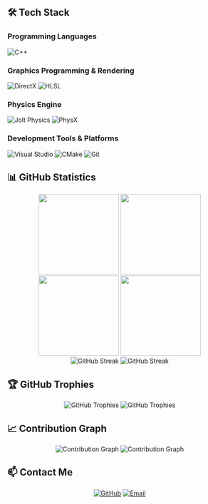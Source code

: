 ## 🛠️ Tech Stack

### Programming Languages
![C++](https://img.shields.io/badge/-C++-00599C?style=flat-square&logo=C%2B%2B&logoColor=white)

### Graphics Programming & Rendering
![DirectX](https://img.shields.io/badge/-DirectX-0078D4?style=flat-square&logo=Microsoft&logoColor=white)
![HLSL](https://img.shields.io/badge/-HLSL-5C2D91?style=flat-square&logo=Microsoft&logoColor=white)

### Physics Engine
![Jolt Physics](https://img.shields.io/badge/-Jolt%20Physics-FF6B35?style=flat-square&logo=Jolt&logoColor=white)
![PhysX](https://img.shields.io/badge/-PhysX-4285F4?style=flat-square&logo=PhysX&logoColor=white)

### Development Tools & Platforms
![Visual Studio](https://img.shields.io/badge/-Visual%20Studio-5C2D91?style=flat-square&logo=Visual-Studio&logoColor=white)
![CMake](https://img.shields.io/badge/-CMake-064F8C?style=flat-square&logo=CMake&logoColor=white)
![Git](https://img.shields.io/badge/-Git-F05032?style=flat-square&logo=Git&logoColor=white)

## 📊 GitHub Statistics

<div align="center">
  <!-- 日间主题 -->
  <img height="180em" src="https://github-readme-stats.vercel.app/api?username=hgl-pong&show_icons=true&theme=default&include_all_commits=true&count_private=true#gh-light-mode-only"/>
  <img height="180em" src="https://github-readme-stats.vercel.app/api/top-langs/?username=hgl-pong&layout=compact&langs_count=8&theme=default#gh-light-mode-only"/>
  
  <!-- 夜间主题 -->
  <img height="180em" src="https://github-readme-stats.vercel.app/api?username=hgl-pong&show_icons=true&theme=tokyonight&include_all_commits=true&count_private=true#gh-dark-mode-only"/>
  <img height="180em" src="https://github-readme-stats.vercel.app/api/top-langs/?username=hgl-pong&layout=compact&langs_count=8&theme=tokyonight#gh-dark-mode-only"/>
</div>

<div align="center">
  <!-- 日间主题 -->
  <img src="https://github-readme-streak-stats.herokuapp.com/?user=hgl-pong&theme=default#gh-light-mode-only" alt="GitHub Streak" />
  
  <!-- 夜间主题 -->
  <img src="https://github-readme-streak-stats.herokuapp.com/?user=hgl-pong&theme=tokyonight#gh-dark-mode-only" alt="GitHub Streak" />
</div>

## 🏆 GitHub Trophies

<div align="center">
  <!-- 日间主题 -->
  <img src="https://github-profile-trophy.vercel.app/?username=hgl-pong&theme=flat&column=7#gh-light-mode-only" alt="GitHub Trophies" />
  
  <!-- 夜间主题 -->
  <img src="https://github-profile-trophy.vercel.app/?username=hgl-pong&theme=onedark&column=7#gh-dark-mode-only" alt="GitHub Trophies" />
</div>

## 📈 Contribution Graph

<div align="center">
  <!-- 日间主题 -->
  <img src="https://github-readme-activity-graph.vercel.app/graph?username=hgl-pong&theme=github-compact#gh-light-mode-only" alt="Contribution Graph" />
  
  <!-- 夜间主题 -->
  <img src="https://github-readme-activity-graph.vercel.app/graph?username=hgl-pong&theme=tokyo-night#gh-dark-mode-only" alt="Contribution Graph" />
</div>

## 📫 Contact Me

<div align="center">
  
[![GitHub](https://img.shields.io/badge/-GitHub-181717?style=for-the-badge&logo=GitHub&logoColor=white)](https://github.com/hgl-pong)
[![Email](https://img.shields.io/badge/-Email-D14836?style=for-the-badge&logo=Gmail&logoColor=white)](mailto:2319100642@qq.com)

</div>
